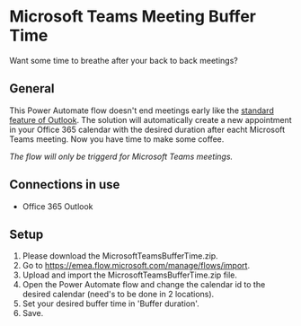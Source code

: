 # Microsoft Teams Meeting Buffer Time
Want some time to breathe after your back to back meetings?

## General
This Power Automate flow doesn't end meetings early like the [standard feature of Outlook](https://support.microsoft.com/en-us/office/schedule-a-meeting-with-other-people-5c9877bc-ab91-4a7c-99fb-b0b68d7ea94f). The solution will automatically create a new appointment in your Office 365 calendar with the desired duration after eacht Microsoft Teams meeting.
Now you have time to make some coffee.

_The flow will only be triggerd for Microsoft Teams meetings._

## Connections in use
* Office 365 Outlook

## Setup
1. Please download the MicrosoftTeamsBufferTime.zip.
2. Go to https://emea.flow.microsoft.com/manage/flows/import.
3. Upload and import the MicrosoftTeamsBufferTime.zip file.
4. Open the Power Automate flow and change the calendar id to the desired calendar (need's to be done in 2 locations).
5. Set your desired buffer time in 'Buffer duration'.
6. Save.
